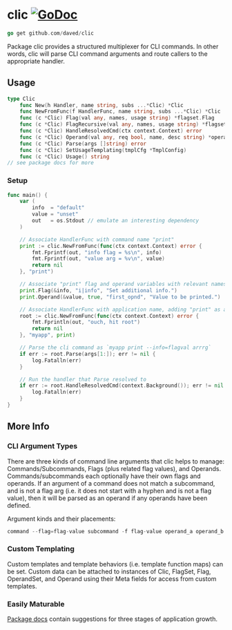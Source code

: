 # clic [![GoDoc](https://pkg.go.dev/badge/github.com/daved/clic.svg)](https://pkg.go.dev/github.com/daved/clic)

```go
go get github.com/daved/clic
```

Package clic provides a structured multiplexer for CLI commands. In other words, clic will parse CLI
command arguments and route callers to the appropriate handler.

## Usage

```go
type Clic
    func New(h Handler, name string, subs ...*Clic) *Clic
    func NewFromFunc(f HandlerFunc, name string, subs ...*Clic) *Clic
    func (c *Clic) Flag(val any, names, usage string) *flagset.Flag
    func (c *Clic) FlagRecursive(val any, names, usage string) *flagset.Flag
    func (c *Clic) HandleResolvedCmd(ctx context.Context) error
    func (c *Clic) Operand(val any, req bool, name, desc string) *operandset.Operand
    func (c *Clic) Parse(args []string) error
    func (c *Clic) SetUsageTemplating(tmplCfg *TmplConfig)
    func (c *Clic) Usage() string
// see package docs for more
```

### Setup

```go
func main() {
    var (
        info  = "default"
        value = "unset"
        out   = os.Stdout // emulate an interesting dependency
    )

    // Associate HandlerFunc with command name "print"
    print := clic.NewFromFunc(func(ctx context.Context) error {
        fmt.Fprintf(out, "info flag = %s\n", info)
        fmt.Fprintf(out, "value arg = %v\n", value)
        return nil
    }, "print")

    // Associate "print" flag and operand variables with relevant names
    print.Flag(&info, "i|info", "Set additional info.")
    print.Operand(&value, true, "first_opnd", "Value to be printed.")

    // Associate HandlerFunc with application name, adding "print" as a subcommand
    root := clic.NewFromFunc(func(ctx context.Context) error {
        fmt.Fprintln(out, "ouch, hit root")
        return nil
    }, "myapp", print)

    // Parse the cli command as `myapp print --info=flagval arrrg`
    if err := root.Parse(args[1:]); err != nil {
        log.Fatalln(err)
    }

    // Run the handler that Parse resolved to
    if err := root.HandleResolvedCmd(context.Background()); err != nil {
        log.Fatalln(err)
    }
}
```

## More Info

### CLI Argument Types

There are three kinds of command line arguments that clic helps to manage: Commands/Subcommands,
Flags (plus related flag values), and Operands. Commands/subcommands each optionally have their own
flags and operands. If an argument of a command does not match a subcommand, and is not a flag arg
(i.e. it does not start with a hyphen and is not a flag value), then it will be parsed as an operand
if any operands have been defined.

Argument kinds and their placements:

```go
command --flag=flag-value subcommand -f flag-value operand_a operand_b
```

### Custom Templating

Custom templates and template behaviors (i.e. template function maps) can be set. Custom data can be
attached to instances of Clic, FlagSet, Flag, OperandSet, and Operand using their Meta fields for
access from custom templates.

### Easily Maturable

[Package docs](https://pkg.go.dev/github.com/daved/clic) contain suggestions for three stages of
application growth.
